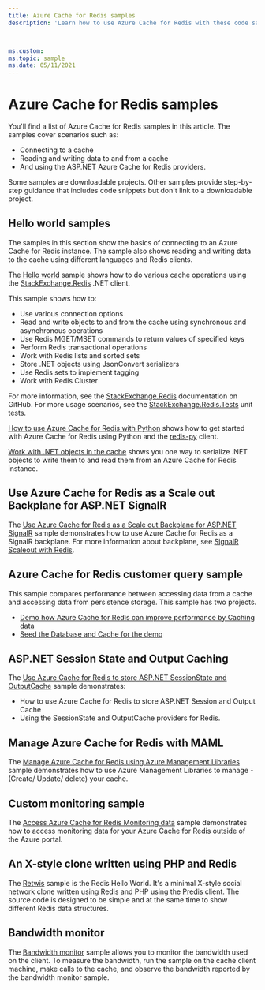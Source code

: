 ```yaml
---
title: Azure Cache for Redis samples
description: 'Learn how to use Azure Cache for Redis with these code samples: connecting to a cache, reading and writing data in a cache, ASP.NET Azure Cache for Redis providers.'



ms.custom:
ms.topic: sample
ms.date: 05/11/2021
---
```

# Azure Cache for Redis samples

You'll find a list of Azure Cache for Redis samples in this article.
The samples cover scenarios such as:

* Connecting to a cache
* Reading and writing data to and from a cache
* And using the ASP.NET Azure Cache for Redis providers.

Some samples are downloadable projects. Other samples provide step-by-step guidance that includes code snippets but don't link to a downloadable project.

## Hello world samples

The samples in this section show the basics of connecting to an Azure Cache for Redis instance. The sample also shows reading and writing data to the cache using different languages and Redis clients.

The [Hello world](https://github.com/rustd/RedisSamples/tree/master/HelloWorld) sample shows how to do various cache operations using the [StackExchange.Redis](https://github.com/StackExchange/StackExchange.Redis) .NET client.

This sample shows how to:

* Use various connection options
* Read and write objects to and from the cache using synchronous and asynchronous operations
* Use Redis MGET/MSET commands to return values of specified keys
* Perform Redis transactional operations
* Work with Redis lists and sorted sets
* Store .NET objects using JsonConvert serializers
* Use Redis sets to implement tagging
* Work with Redis Cluster

For more information, see the [StackExchange.Redis](https://github.com/StackExchange/StackExchange.Redis) documentation on GitHub. For more usage scenarios, see the [StackExchange.Redis.Tests](https://github.com/StackExchange/StackExchange.Redis/tree/main/tests) unit tests.

[How to use Azure Cache for Redis with Python](cache-python-get-started.md) shows how to get started with Azure Cache for Redis using Python and the [redis-py](https://github.com/andymccurdy/redis-py) client.

[Work with .NET objects in the cache](cache-dotnet-how-to-use-azure-redis-cache.md#work-with-net-objects-in-the-cache) shows you one way to serialize .NET objects to write them to and read them from an Azure Cache for Redis instance.

## Use Azure Cache for Redis as a Scale out Backplane for ASP.NET SignalR

The [Use Azure Cache for Redis as a Scale out Backplane for ASP.NET SignalR](https://github.com/rustd/RedisSamples/tree/master/RedisAsSignalRBackplane) sample demonstrates how to use Azure Cache for Redis as a SignalR backplane. For more information about backplane, see [SignalR Scaleout with Redis](https://www.asp.net/signalr/overview/performance/scaleout-with-redis).

## Azure Cache for Redis customer query sample

This sample compares performance between accessing data from a cache and accessing data from persistence storage. This sample has two projects.

* [Demo how Azure Cache for Redis can improve performance by Caching data](https://github.com/rustd/RedisSamples/tree/master/RedisCacheCustomerQuerySample)
* [Seed the Database and Cache for the demo](https://github.com/rustd/RedisSamples/tree/master/SeedCacheForCustomerQuerySample)

## ASP.NET Session State and Output Caching

The [Use Azure Cache for Redis to store ASP.NET SessionState and OutputCache](https://github.com/rustd/RedisSamples/tree/master/SessionState_OutputCaching) sample demonstrates:  

* How to use Azure Cache for Redis to store ASP.NET Session and Output Cache
* Using the SessionState and OutputCache providers for Redis.

## Manage Azure Cache for Redis with MAML

The [Manage Azure Cache for Redis using Azure Management Libraries](https://github.com/rustd/RedisSamples/tree/master/ManageCacheUsingMAML) sample demonstrates how to use Azure Management Libraries to manage - (Create/ Update/ delete) your cache.

## Custom monitoring sample

The [Access Azure Cache for Redis Monitoring data](https://github.com/rustd/RedisSamples/tree/master/CustomMonitoring) sample demonstrates how to access monitoring data for your Azure Cache for Redis outside of the Azure portal.

## An X-style clone written using PHP and Redis

The [Retwis](https://github.com/SyntaxC4-MSFT/retwis) sample is the Redis Hello World. It's a minimal X-style social network clone written using Redis and PHP using the [Predis](https://github.com/nrk/predis) client. The source code is designed to be simple and at the same time to show different Redis data structures.

## Bandwidth monitor

The [Bandwidth monitor](https://github.com/JonCole/SampleCode/tree/master/BandWidthMonitor) sample allows you to monitor the bandwidth used on the client. To measure the bandwidth, run the sample on the cache client machine, make calls to the cache, and observe the bandwidth reported by the bandwidth monitor sample.
